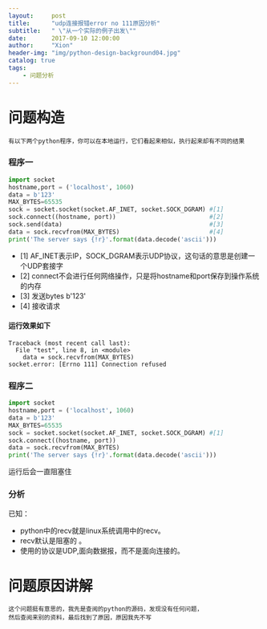```yaml
---
layout:     post
title:      "udp连接报错error no 111原因分析"
subtitle:   " \"从一个实际的例子出发\""
date:       2017-09-10 12:00:00
author:     "Xion"
header-img: "img/python-design-background04.jpg"
catalog: true
tags:
    - 问题分析
---
```


# 问题构造

```
有以下两个python程序，你可以在本地运行，它们看起来相似，执行起来却有不同的结果
```

### 程序一
```python
import socket
hostname,port = ('localhost', 1060)
data = b'123'
MAX_BYTES=65535
sock = socket.socket(socket.AF_INET, socket.SOCK_DGRAM) #[1]
sock.connect((hostname, port))                          #[2]
sock.send(data)                                         #[3]
data = sock.recvfrom(MAX_BYTES)                         #[4]
print('The server says {!r}'.format(data.decode('ascii')))

```
- [1] AF_INET表示IP，SOCK_DGRAM表示UDP协议，这句话的意思是创建一个UDP套接字
- [2] connect不会进行任何网络操作，只是将hostname和port保存到操作系统的内存
- [3] 发送bytes b'123'
- [4] 接收请求

#### 运行效果如下
```
Traceback (most recent call last):
  File "test", line 8, in <module>
    data = sock.recvfrom(MAX_BYTES)
socket.error: [Errno 111] Connection refused
```

### 程序二
```python
import socket
hostname,port = ('localhost', 1060)
data = b'123'
MAX_BYTES=65535
sock = socket.socket(socket.AF_INET, socket.SOCK_DGRAM) #[1]
sock.connect((hostname, port))
data = sock.recvfrom(MAX_BYTES)
print('The server says {!r}'.format(data.decode('ascii')))
```
运行后会一直阻塞住


### 分析

已知：

- python中的recv就是linux系统调用中的recv。
- recv默认是阻塞的 。
- 使用的协议是UDP,面向数据报，而不是面向连接的。

# 问题原因讲解

```
这个问题挺有意思的，我先是查阅的python的源码，发现没有任何问题，
然后查阅来别的资料，最后找到了原因，原因我先不写
```
